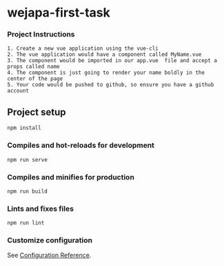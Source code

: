 # wejapa-first-task

### Project Instructions
```
1. Create a new vue application using the vue-cli
2. The vue application would have a component called MyName.vue
3. The component would be imported in our app.vue  file and accept a props called name
4. The component is just going to render your name boldly in the center of the page
5. Your code would be pushed to github, so ensure you have a github account
```

## Project setup
```
npm install
```

### Compiles and hot-reloads for development
```
npm run serve
```

### Compiles and minifies for production
```
npm run build
```

### Lints and fixes files
```
npm run lint
```

### Customize configuration
See [Configuration Reference](https://cli.vuejs.org/config/).
